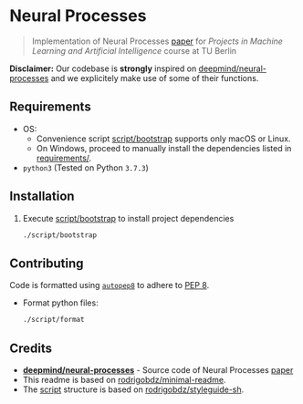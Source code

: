 # Neural Processes

> Implementation of Neural Processes [paper](https://arxiv.org/pdf/1807.01622.pdf) for _Projects in Machine Learning and Artificial Intelligence_ course at TU Berlin

**Disclaimer:** Our codebase is **strongly** inspired on [deepmind/neural-processes](https://github.com/deepmind/neural-processes) and we explicitely make use of some of their functions.

## Requirements

- OS:
  - Convenience script [script/bootstrap](./script/bootstrap) supports only macOS or Linux.
  - On Windows, proceed to manually install the dependencies listed in [requirements/](./requirements/).
- `python3` (Tested on Python `3.7.3`)

## Installation

1. Execute [script/bootstrap](./script/bootstrap) to install project dependencies

   ```sh
   ./script/bootstrap
   ```

## Contributing

Code is formatted using [`autopep8`](https://pypi.org/project/autopep8/) to adhere to [PEP 8](https://www.python.org/dev/peps/pep-0008/).

- Format python files:

  ```sh
  ./script/format
  ```

## Credits

- **[deepmind/neural-processes](https://github.com/deepmind/neural-processes)** - Source code of Neural Processes [paper](https://arxiv.org/pdf/1807.01622.pdf)
- This readme is based on [rodrigobdz/minimal-readme](https://github.com/rodrigobdz/minimal-readme).
- The [script](./script) structure is based on [rodrigobdz/styleguide-sh](https://github.com/rodrigobdz/styleguide-sh).
